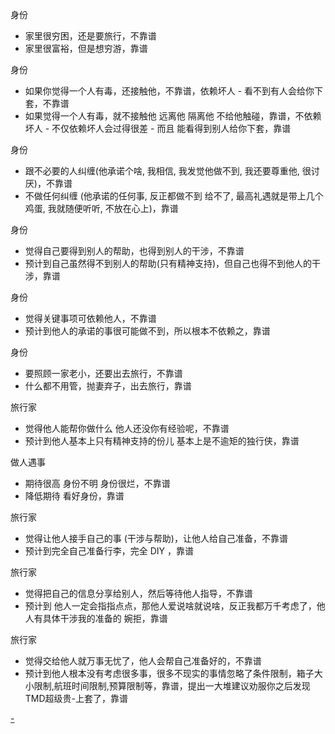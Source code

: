
身份
- 家里很穷困，还是要旅行，不靠谱
- 家里很富裕，但是想穷游，靠谱

身份
- 如果你觉得一个人有毒，还接触他，不靠谱，依赖坏人 - 看不到有人会给你下套，不靠谱
- 如果觉得一个人有毒，就不接触他 远离他 隔离他 不给他触碰，靠谱，不依赖坏人 - 不仅依赖坏人会过得很差 - 而且 能看得到别人给你下套，靠谱

身份
- 跟不必要的人纠缠(他承诺个啥, 我相信, 我发觉他做不到, 我还要尊重他, 很讨厌)，不靠谱
- 不做任何纠缠 (他承诺的任何事, 反正都做不到 给不了, 最高礼遇就是带上几个鸡蛋, 我就随便听听, 不放在心上)，靠谱

身份
- 觉得自己要得到别人的帮助，也得到别人的干涉，不靠谱
- 预计到自己虽然得不到别人的帮助(只有精神支持)，但自己也得不到他人的干涉，靠谱

身份
- 觉得关键事项可依赖他人，不靠谱
- 预计到他人的承诺的事很可能做不到，所以根本不依赖之，靠谱

身份
- 要照顾一家老小，还要出去旅行，不靠谱
- 什么都不用管，抛妻弃子，出去旅行，靠谱

旅行家
- 觉得他人能帮你做什么 他人还没你有经验呢，不靠谱
- 预计到他人基本上只有精神支持的份儿 基本上是不逾矩的独行侠，靠谱

做人遇事
- 期待很高 身份不明 身份很烂，不靠谱
- 降低期待 看好身份，靠谱

旅行家
- 觉得让他人接手自己的事 (干涉与帮助)，让他人给自己准备，不靠谱
- 预计到完全自己准备行李，完全 DIY ，靠谱

旅行家
- 觉得把自己的信息分享给别人，然后等待他人指导，不靠谱
- 预计到 他人一定会指指点点，那他人爱说啥就说啥，反正我都万千考虑了，他人有具体干涉我的准备的 婉拒，靠谱

旅行家
- 觉得交给他人就万事无忧了，他人会帮自己准备好的，不靠谱
- 预计到他人根本没有考虑很多事，很多不现实的事情忽略了条件限制，箱子大小限制,航班时间限制,预算限制等，靠谱，提出一大堆建议劝服你之后发现TMD超级贵-上套了，靠谱




[-](https://github.com/7900ms/000nottheater_deserted_systemlibrary/blob/master/supplementary/slang-不要老想着花了钱haoxiang就是别人的事情了.md#没有旅行家精神的)

